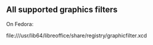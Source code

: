 ## All supported graphics filters

On Fedora:

file:///usr/lib64/libreoffice/share/registry/graphicfilter.xcd
